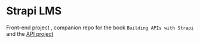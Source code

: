 # Strapi LMS

Front-end project , companion repo for the book `Building APIs with Strapi` and the [API project](https://github.com/PacktPublishing/Building-APIs-with-Strapi)
